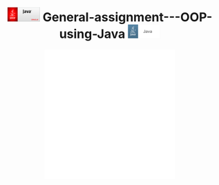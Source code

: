 
<h1 align="center"><b><img width= "75px" alt="GIF" src="https://github.com/Nirmana-KAS/Tempate-Photo/blob/main/java8_splash.gif"/> General-assignment---OOP-using-Java <img width= "75px" alt="GIF" src="https://github.com/Nirmana-KAS/Tempate-Photo/blob/main/splash_11%402x-lic.gif"/></b></h1> 

<p align="center" ><img  width= "60%" alt="GIF" src="https://github.com/Nirmana-KAS/Tempate-Photo/blob/main/RD7ZtJ71LR.gif" /></p>
